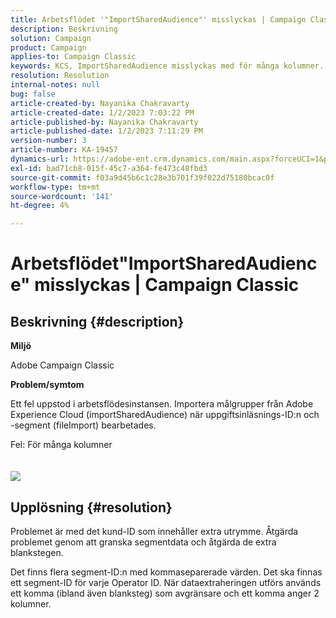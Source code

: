 ```yaml
---
title: Arbetsflödet '"ImportSharedAudience"' misslyckas | Campaign Classic
description: Beskrivning
solution: Campaign
product: Campaign
applies-to: Campaign Classic
keywords: KCS, ImportSharedAudience misslyckas med för många kolumner.
resolution: Resolution
internal-notes: null
bug: false
article-created-by: Nayanika Chakravarty
article-created-date: 1/2/2023 7:03:22 PM
article-published-by: Nayanika Chakravarty
article-published-date: 1/2/2023 7:11:29 PM
version-number: 3
article-number: KA-19457
dynamics-url: https://adobe-ent.crm.dynamics.com/main.aspx?forceUCI=1&pagetype=entityrecord&etn=knowledgearticle&id=082c481f-d08a-ed11-81ac-6045bd006c82
exl-id: bad71cb8-015f-45c7-a364-fe473c48fbd3
source-git-commit: f03a9d45b6c1c28e3b701f39f022d75180bcac0f
workflow-type: tm+mt
source-wordcount: '141'
ht-degree: 4%

---
```


# Arbetsflödet&quot;ImportSharedAudience&quot; misslyckas | Campaign Classic

## Beskrivning {#description}


<b>Miljö</b>

Adobe Campaign Classic

<b>Problem/symtom</b>

Ett fel uppstod i arbetsflödesinstansen. Importera målgrupper från Adobe Experience Cloud (importSharedAudience) när uppgiftsinläsnings-ID:n och -segment (fileImport) bearbetades.

Fel: För många kolumner
<br> <br><br>![](https://adobe.sharepoint.com/sites/D365EntAttachments/account/604485c9-a5ed-e811-a94a-000d3a34e4b0/incident/E-000185882/Fileimport%20Error.png)

## Upplösning {#resolution}


Problemet är med det kund-ID som innehåller extra utrymme. Åtgärda problemet genom att granska segmentdata och åtgärda de extra blankstegen.

Det finns flera segment-ID:n med kommaseparerade värden. Det ska finnas ett segment-ID för varje Operator ID. När dataextraheringen utförs används ett komma (ibland även blanksteg) som avgränsare och ett komma anger 2 kolumner.
